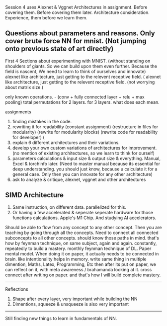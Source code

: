 


Session 4 uses Alexnet & Vggnet Architectures in assignment. Before covering them. 
Before covering them later. Architecture consideration. 
Experience, them before we learn them. 

Questions about parameters and reasons. Only cover brute force NN for mnist. (Not jumping onto previous state of art directly)
------------------------------------------------------------------------------------------------------------------------------ 

First 4 Sections about experimenting with MNIST. (without standing on shoulders of giants. So we can build upon them even further. Because the field is nascent, We need to learn to think of ourselves and innovate)
alexnet like architecture, just getting to the relevent receptive field. (
alexnet like architecture, just getting to the relevent receptive field. (not worrying about matrix size.)

only known operations. - (conv + fully connected layer + relu + max pooling)  total permutations for 2 layers. for 3 layers. what does each mean. 

assignments
1. finding mistakes in the code. 
2. rewriting it for readability (constant assignment) (restructure in files for modularity) (rewrite for modularity blocks) (rewrite code for readability for developer) (
3. explain 6 different architectures and their variations. 
4. develop your own custom variations of architectures for improvement. (no mention of existing architectures, so we learn to think for ourself)
5. parameters calculations & input size & output size & everything. Manual, Excel & torchinfo later. (Need to master manual because its essential for deep understanding. you should just know, because u calculate it for a general case. Only then you can innovate for any other architecture)
5. ask to analyze & critique, alexnet, vggnet and other architectures

SIMD Architecture
----------------- 
1. Same instruction, on different data. parallelized for this. 
2. Or having a few accelerated & seperate seperate hardware for those functions calculations. Apple's M1 Chip. And studying AI accelerators.


Should be able to flow from any concept to any other concept. Then you are teaching by going through all the concepts. 
Need to connect all connected subconcepts to all other concepts. should know those paths in mind. 
that's how by feynman technique, on same subject, again and again. constantly, repeatedly to build a mastery. 
monthly feynman technique of DL. Paper mental model. When doing it on paper, it actually needs to be connected in brain. like intentionality helps in memory. write same thing in multiple dimention, Maths, Latex, Programming, Etc
then after its put on paper, we can reflect on it, with meta awareness / brahamanda looking at it. 
cross connect after writing on paper. and that's how I will build complete mastery. 


----
Reflections
1. Shape after every layer, very important while building the NN
2. Dimentions, squeeze & unsqueeze is also very important

---
Still finding new things to learn in fundamentals of NN. 
